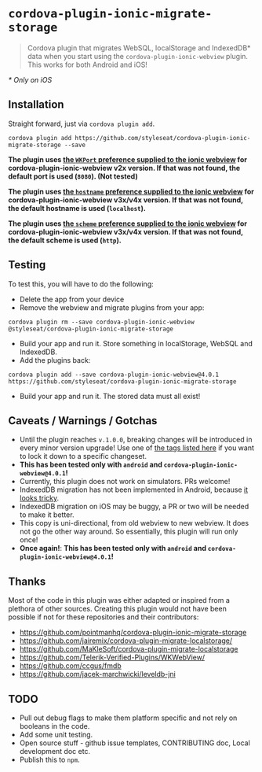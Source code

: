 # `cordova-plugin-ionic-migrate-storage`

> Cordova plugin that migrates WebSQL, localStorage and IndexedDB* data when you start using the `cordova-plugin-ionic-webview` plugin. This works for both Android and iOS!

_* Only on iOS_

## Installation

Straight forward, just via `cordova plugin add`.

```
cordova plugin add https://github.com/styleseat/cordova-plugin-ionic-migrate-storage --save
```

**The plugin uses [the `WKPort` preference supplied to the ionic webview](https://github.com/ionic-team/cordova-plugin-ionic-webview/tree/2.x#wkport) for cordova-plugin-ionic-webview v2x version. If that was not found, the default port is used (`8080`). (Not tested)**

**The plugin uses [the `hostname` preference supplied to the ionic webview](https://github.com/ionic-team/cordova-plugin-ionic-webview#hostname) for cordova-plugin-ionic-webview v3x/v4x version. If that was not found, the default hostname is used (`localhost`).**

**The plugin uses [the `scheme` preference supplied to the ionic webview](https://github.com/ionic-team/cordova-plugin-ionic-webview#scheme) for cordova-plugin-ionic-webview v3x/v4x version. If that was not found, the default scheme is used (`http`).**


## Testing

To test this, you will have to do the following:

* Delete the app from your device
* Remove the webview and migrate plugins from your app:

```
cordova plugin rm --save cordova-plugin-ionic-webview @styleseat/cordova-plugin-ionic-migrate-storage
```

* Build your app and run it. Store something in localStorage, WebSQL and IndexedDB.
* Add the plugins back:
        
```
cordova plugin add --save cordova-plugin-ionic-webview@4.0.1 https://github.com/styleseat/cordova-plugin-ionic-migrate-storage
```

* Build your app and run it. The stored data must all exist!

## Caveats / Warnings / Gotchas

* Until the plugin reaches `v.1.0.0`, breaking changes will be introduced in every minor version upgrade! Use one of [the tags listed here](https://github.com/styleseat/cordova-plugin-ionic-migrate-storage/releases) if you want to lock it down to a specific changeset.
* **This has been tested only with `android` and `cordova-plugin-ionic-webview@4.0.1`!**
* Currently, this plugin does not work on simulators. PRs welcome!
* IndexedDB migration has not been implemented in Android, because [it looks tricky](https://stackoverflow.com/a/35142175).
* IndexedDB migration on iOS may be buggy, a PR or two will be needed to make it better. 
* This copy is uni-directional, from old webview to new webview. It does not go the other way around. So essentially, this plugin will run only once! 
* **Once again!**: **This has been tested only with `android` and `cordova-plugin-ionic-webview@4.0.1`!**

## Thanks

Most of the code in this plugin was either adapted or inspired from a plethora of other sources. Creating this plugin would not have been possible if not for these repositories and their contributors:

* https://github.com/pointmanhq/cordova-plugin-ionic-migrate-storage
* https://github.com/jairemix/cordova-plugin-migrate-localstorage/
* https://github.com/MaKleSoft/cordova-plugin-migrate-localstorage
* https://github.com/Telerik-Verified-Plugins/WKWebView/
* https://github.com/ccgus/fmdb
* https://github.com/jacek-marchwicki/leveldb-jni

## TODO 

* Pull out debug flags to make them platform specific and not rely on booleans in the code.
* Add some unit testing.
* Open source stuff - github issue templates, CONTRIBUTING doc, Local development doc etc.
* Publish this to `npm`.
